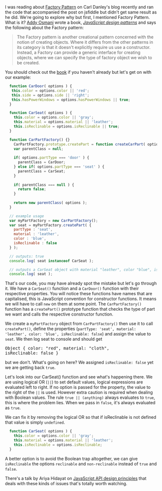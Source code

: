 I was reading about [Factory Pattern](https://carldanley.com/js-factory-pattern/) on Carl Danley's blog recently and ran the code that accompanied the
post on jsfiddle but didn't get same result as he did. We're going to explore why but first, I mentioned 
Factory Pattern. What is it? [Addy Osmani](https://twitter.com/addyosmani) wrote a book, *[JavaScript design patterns](https://addyosmani.com/resources/essentialjsdesignpatterns/book/)* and says the following about the Factory pattern:

> The Factory pattern is another creational pattern concerned with the notion of creating objects. Where it differs from the other patterns in its category is that it doesn't explicitly require us use a constructor. Instead, a Factory can provide a generic interface for creating objects, where we can specify the type of factory object we wish to be created.

You should check out the [book](https://addyosmani.com/resources/essentialjsdesignpatterns/book/#factorypatternjavascript) if you haven't already but let's get on with our example:

```JavaScript
  function CarDoor( options ) {
   this.color = options.color || 'red';
   this.side = options.side || 'right';
   this.hasPowerWindows = options.hasPowerWindows || true;
  }

  function CarSeat( options ) {
    this.color = options.color || 'gray';
    this.material = options.material || 'leather';
    this.isReclinable = options.isReclinable || true;
  }

  function CarPartFactory() {}
    CarPartFactory.prototype.createPart = function createCarPart( options ) {
    var parentClass = null;
  
    if( options.partType === 'door' ) {
      parentClass = CarDoor;
    } else if( options.partType === 'seat' ) {
      parentClass = CarSeat;
    }
  
    if( parentClass === null ) {
      return false;
    }
  
    return new parentClass( options );
  }

  // example usage
  var myPartFactory = new CarPartFactory();
  var seat = myPartFactory.createPart( {
    partType : 'seat',
    material : 'leather',
    color : 'blue',
    isReclinable : false
  } );

  // outputs: true
  console.log( seat instanceof CarSeat );

  // outputs a CarSeat object with material "leather", color "blue", isReclinable "false"
  console.log( seat );
```
That's our code, you may have already spot the mistake but let's go through it. We have a `CarSeat()` function and a `CarDoor()` function with their respective properties. You will notice these functions have names that are capitalised, this is JavaScript convention for constructor functions. It means we will have to call `new` on them at some point. The `CarPartFactory()` function has a `createPart()` prototype function that checks the type of part we want and calls the respective constructor function.

We create a `myPartFactory` object from `CarPartFactory()` then use it to call `createPart()`, define the properties (`partType: 'seat', material: 'leather', color: 'blue', isReclinable: false`) and assign the value to `seat`. We then log seat to console and should get <pre>Object { color: "red", material: "cloth", isReclinable: false }</pre> but we don't. What's going on here? We assigned `isReclinable: false` yet we are getting back `true`. 

Let's look into our CarSeat() function and see what's happening there. We are using logical OR (`||`) to set default values, logical expressions are evaluated left to right. If no option is passed for the property, the value to the right of the `||` is used. However extra caution is required when dealing with Boolean values. The rule `true || (anything)` always evaluates to `true`, this is where the problem lies. When we pass in `false`, it's always evaluated as `true`.

We can fix it by removing the logical OR so that if isReclinable is not defined that value is simply `undefined`.

```JavaScript
  function CarSeat( options ) {
    this.color = options.color || 'gray';
    this.material = options.material || 'leather';
    this.isReclinable = options.isReclinable;
  }
```
A better option is to avoid the Boolean trap altogether, we can give
 `isReclinable` the options `reclinable` and `non-reclinable` instead of `true` and `false`.

There's a talk by Ariya Hidayat on [JavaScript API design principles](https://www.youtube.com/watch?v=HYl7ReNB5TA) that deals with these kinds of issues that's totally worth watching.